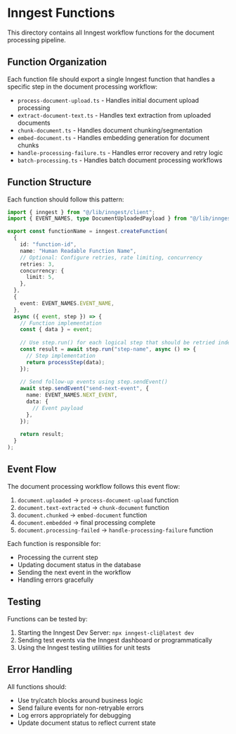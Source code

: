 # Inngest Functions

This directory contains all Inngest workflow functions for the document processing pipeline.

## Function Organization

Each function file should export a single Inngest function that handles a specific step in the document processing workflow:

- `process-document-upload.ts` - Handles initial document upload processing
- `extract-document-text.ts` - Handles text extraction from uploaded documents  
- `chunk-document.ts` - Handles document chunking/segmentation
- `embed-document.ts` - Handles embedding generation for document chunks
- `handle-processing-failure.ts` - Handles error recovery and retry logic
- `batch-processing.ts` - Handles batch document processing workflows

## Function Structure

Each function should follow this pattern:

```typescript
import { inngest } from "@/lib/inngest/client";
import { EVENT_NAMES, type DocumentUploadedPayload } from "@/lib/inngest/types";

export const functionName = inngest.createFunction(
  {
    id: "function-id",
    name: "Human Readable Function Name",
    // Optional: Configure retries, rate limiting, concurrency
    retries: 3,
    concurrency: {
      limit: 5,
    },
  },
  {
    event: EVENT_NAMES.EVENT_NAME,
  },
  async ({ event, step }) => {
    // Function implementation
    const { data } = event;
    
    // Use step.run() for each logical step that should be retried independently
    const result = await step.run("step-name", async () => {
      // Step implementation
      return processStep(data);
    });
    
    // Send follow-up events using step.sendEvent()
    await step.sendEvent("send-next-event", {
      name: EVENT_NAMES.NEXT_EVENT,
      data: {
        // Event payload
      },
    });
    
    return result;
  }
);
```

## Event Flow

The document processing workflow follows this event flow:

1. `document.uploaded` → `process-document-upload` function
2. `document.text-extracted` → `chunk-document` function  
3. `document.chunked` → `embed-document` function
4. `document.embedded` → final processing complete
5. `document.processing-failed` → `handle-processing-failure` function

Each function is responsible for:
- Processing the current step
- Updating document status in the database
- Sending the next event in the workflow
- Handling errors gracefully

## Testing

Functions can be tested by:
1. Starting the Inngest Dev Server: `npx inngest-cli@latest dev`
2. Sending test events via the Inngest dashboard or programmatically
3. Using the Inngest testing utilities for unit tests

## Error Handling

All functions should:
- Use try/catch blocks around business logic
- Send failure events for non-retryable errors
- Log errors appropriately for debugging
- Update document status to reflect current state